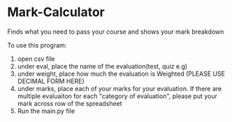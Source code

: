 # Mark-Calculator
Finds what you need to pass your course and shows your mark breakdown

To use this program:
  1. open csv file
  2. under eval, place the name of the evaluation(test, quiz e.g)
  3. under weight, place how much the evaluation is Weighted (PLEASE USE DECIMAL FORM HERE)
  4. under marks, place each of your marks for your evaluation. If there are multiple evaluaiton for each "category of evaluation", please put your mark across row of the      spreadsheet 
  5. Run the main.py file
